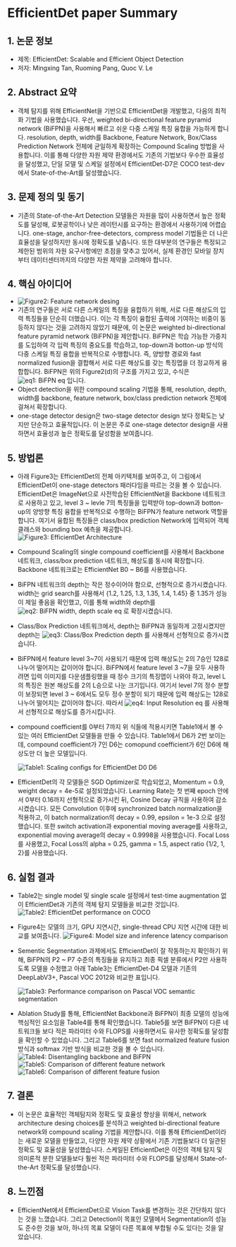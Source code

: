 # EfficientDet paper Summary
## 1. 논문 정보
- 제목: EfficientDet: Scalable and Efficient Object Detection
- 저자: Mingxing Tan, Ruoming Pang, Quoc V. Le

## 2. Abstract 요약
- 객체 탐지를 위해 EfficientNet을 기반으로 EfficientDet을 개발했고, 다음의 최적화 기법을 사용했습니다. 우선, weighted bi-directional feature pyramid network (BiFPN)을 사용해서 빠르고 쉬운 다중 스케일 특징 융합을 가능하게 합니다. resolution, depth, width를 Backbone, Feature Network, Box/Class Prediction Network 전체에 균일하게 확장하는 Compound Scaling 방법을 사용합니다. 이를 통해 다양한 자원 제약 환경에서도 기존의 기법보다 우수한 효율성을 달성했고, 단일 모델 및 스케일 설정에서 EfficientDet-D7은 COCO test-dev 에서 State-of-the-Art를 달성했습니다.

## 3. 문제 정의 및 동기
- 기존의 State-of-the-Art Detection 모델들은 자원을 많이 사용하면서 높은 정확도를 달성해, 로봇공학이나 낮은 레이턴시를 요구하는 환경에서 사용하기에 어렵습니다. one-stage, anchor-free-detectors, compress model 기법들은 더 나은 효율성을 달성하지만 동시에 정확도를 낮춥니다. 또한 대부분의 연구들은 특정되고 제한된 범위의 자원 요구사항에만 초점을 맞추고 있어서, 실제 환경인 모바일 장치부터 데이터센터까지의 다양한 자원 제약을 고려해야 합니다.

## 4. 핵심 아이디어
- ![Figure2: Feature network desing](image/Figure2.png)
- 기존의 연구들은 서로 다른 스케일의 특징을 융합하기 위해, 서로 다른 해상도의 입력 특징들을 단순히 더했습니다. 이는 각 특징이 융합된 출력에 기여하는 비중이 동등하지 않다는 것을 고려하지 않았기 때문에, 이 논문은 weighted bi-directional feature pyramid network (BiFPN)을 제안합니다. BiFPN은 학습 가능한 가중치를 도입하여 각 입력 특징의 중요도를 학습하고, top-down과 botton-up 방식의 다중 스케일 특징 융합을 반복적으로 수행합니다. 즉, 양방향 경로와 fast normalized fusion을 결합해서 서로 다른 해상도를 갖는 특징맵을 더 정교하게 융합합니다. BiFPN은 위의 Figure2(d)의 구조를 가지고 있고, 수식은 ![eq1: BiFPN eq](image/eq1.png) 입니다.
- Object detection을 위한 compound scaling 기법을 통해, resolution, depth, width를 backbone, feature network, box/class prediction network 전체에 걸쳐서 확장합니다.
- one-stage detector design은 two-stage detector design 보다 정확도는 낮지만 단순하고 효율적입니다. 이 논문은 주로 one-stage detector design을 사용하면서 효율성과 높은 정확도를 달성함을 보여줍니다.

## 5. 방법론
- 아래 Figure3는 EfficientDet의 전체 아키텍처를 보여주고, 이 그림에서 EfficientDet이 one-stage detectors 패러다임을 따르는 것을 볼 수 있습니다. EfficientDet은 ImageNet으로 사전학습된 EfficientNet을 Backbone 네트워크로 사용하고 있고, level 3 ~ levle 7의 특징들을 입력받아 top-down과 botton-up의 양방향 특징 융합을 반복적으로 수행하는 BiFPN가 feature network 역할을 합니다. 여기서 융합된 특징들은 class/box prediction Network에 입력되어 객체 클래스와 bounding box 예측을 제공합니다.
  ![Figure3: EfficientDet Architecture](image/Figure3.png)
- Compound Scaling의 single compound coefficient를 사용해서 Backbone 네트워크, class/box prediction 네트워크, 해상도를 동시에 확장합니다. Backbone 네트워크로는 EfficientNet B0 ~ B6를 사용했습니다.
- BiFPN 네트워크의 depth는 작은 정수이어야 함으로, 선형적으로 증가시켰습니다. width는 grid search를 사용해서 {1.2, 1.25, 1.3, 1.35, 1.4, 1.45} 중 1.35가 성능이 제일 좋음을 확인했고, 이를 통해 width와 depth를 ![eq2: BiFPN width, depth scale eq](image/eq2.png) 로 확장시켰습니다.
- Class/Box Prediction 네트워크에서, depth는 BiFPN과 동일하게 고정시켰지만 depth는 ![eq3: Class/Box Prediction depth](image/eq3.png) 를 사용해서 선형적으로 증가시켰습니다.
- BiFPN에서 feature level 3~7이 사용되기 때문에 입력 해상도는 2의 7승인 128로 나누어 떨어지는 값이어야 합니다. BiFPN에서 feature level 3 ~7을 모두 사용하려면 입력 이미지를 다운샘플링했을 때 정수 크기의 특징맵이 나와야 하고, level L의 특징은 원본 해상도를 2의 L승으로 나눈 크기입니다. 여기서 level 7의 정수 분할이 보장되면 level 3 ~ 6에서도 모두 정수 분할이 되기 때문에 입력 해상도는 128로 나누어 떨어지는 값이어야 합니다. 따라서 ![eq4: Input Resolution eq](image/eq4.png) 를 사용해서 선형적으로 해상도를 증가시킵니다.
- compound coefficient를 0부터 7까지 위 식들에 적용시키면 Table1에서 볼 수 있는 여러 EfficientDet 모델들을 만들 수 있습니다. Table1에서 D6가 2번 보이는데, compound coefficient가 7인 D6는 comopund coefficient가 6인 D6에 해상도만 더 높은 모델입니다.

  ![Table1: Scaling configs for EfficientDet D0 D6](image/Table1.png)

- EfficientDet의 각 모델들은 SGD Optimizer로 학습되었고, Momentum = 0.9, weight decay = 4e-5로 설정되었습니다. Learning Rate는 첫 번째 epoch 안에서 0부터 0.16까지 선형적으로 증가시킨 뒤, Cosine Decay 규칙을 사용하여 감소시켰습니다. 모든 Convolution 이후에 synchronized batch normalization을 적용하고, 이 batch normalization의 decay = 0.99, epsilon = 1e-3 으로 설정했습니다. 또한 switch activation과 exponential moving average를 사용하고, exponential moving average의 decay = 0.9998을 사용했습니다. Focal Loss를 사용했고, Focal Loss의 alpha = 0.25, gamma = 1.5, aspect ratio {1/2, 1, 2}를 사용했습니다.

## 6. 실험 결과
- Table2는 single model 및 single scale 설정에서 test-time augmentation 없이 EfficientDet과 기존의 객체 탐지 모델들을 비교한 것입니다.
  ![Table2: EfficientDet performance on COCO](image/Table2.png)
- Figure4는 모델의 크기, GPU 지연시간, single-thread CPU 지연 시간에 대한 비교를 보여줍니다.
  ![Figure4: Model size and inference latency comparison](image/Figure4.png)
- Sementic Segmentation 과제에서도 EfficientDet이 잘 작동하는지 확인하기 위해, BiFPN의 P2 ~ P7 수준의 특징들을 유지하고 최종 픽셀 분류에서 P2만 사용하도록 모델을 수정했고 아래 Table3는 EfficientDet-D4 모델과 기존의 DeepLabV3+, Pascal VOC 2012와 비교한 표입니다.

  ![Table3: Performance comparison on Pascal VOC semantic segmentation](image/Table3.png)
- Ablation Study를 통해, EfficientNet Backbone과 BiFPN이 최종 모델의 성능에 핵심적인 요소임을 Table4를 통해 확인했습니다. Table5를 보면 BiFPN이 다른 네트워크들 보다 적은 파라미터 수와 FLOPS를 사용하면서도 유사한 정확도를 달성함을 확인할 수 있었습니다. 그리고 Table6를 보면 fast normalized feature fusion 방식과 softmax 기반 방식을 비교한 것을 볼 수 있습니다.
  ![Table4: Disentangling backbone and BiFPN](image/Table4.png)
  ![Table5: Comparison of different feature network](image/Table5.png)
  ![Table6: Comparison of different feature fusion](image/Table6.png)

## 7. 결론
- 이 논문은 효율적인 객체탐지와 정확도 및 효율성 향상을 위해서, network architecture desing choices를 분석하고 weighted bi-directional feature network와 compound scaling 기법을 제안합니다. 이를 통해 EfficientDet이라는 새로운 모델을 만들었고, 다양한 자원 제약 상황에서 기존 기법들보다 더 일관된 정확도 및 효율성을 달성했습니다. 스케일된 EfficientDet은 이전의 객체 탐지 및 의미론적 분한 모델들보다 훨씬 적은 파라미터 수와 FLOPS를 달성해서 State-of-the-Art 정확도를 달성했습니다.
## 8. 느낀점
- EfficientNet에서 EfficientDet으로 Vision Task를 변경하는 것은 간단하지 않다는 것을 느꼈습니다. 그리고 Detection이 목표인 모델에서 Segmentation의 성능도 준수한 것을 보아, 하나의 목표 모델이 다른 목표에 부합될 수도 있다는 것을 알았습니다.
